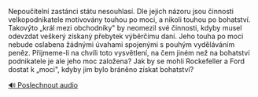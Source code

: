 
Nepoučitelní zastánci státu nesouhlasí. Dle jejich názoru jsou činnosti velkopodnikatele motivovány touhou po moci, a nikoli touhou po bohatství. Takovýto „král mezi obchodníky" by neomezil své činnosti, kdyby musel odevzdat veškerý získaný přebytek výběrčímu daní. Jeho touha po moci nebude oslabena žádnými úvahami spojenými s pouhým vyděláváním peněz. Přijmeme-li na chvíli toto vysvětlení, na čem jiném než na bohatství podnikatele je ale jeho moc založena? Jak by se mohli Rockefeller a Ford dostat k „moci", kdyby jim bylo bráněno získat bohatství?

[🔊 Poslechnout audio](/data/7-paragraphs/audio/chapter_159/para_002-Nepouiteln-zastnci-sttu-nesouhlas-Dle-jejich.mp3)
